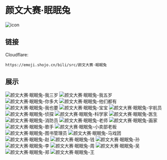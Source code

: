# 颜文大赛·眠眠兔
![icon](https://emoji.shojo.cn/bili/src/颜文大赛·眠眠兔/icon.png)
## 链接
Cloudflare:
```
https://emoji.shojo.cn/bili/src/颜文大赛·眠眠兔
```
## 展示
![颜文大赛·眠眠兔-我三岁](https://emoji.shojo.cn/bili/src/颜文大赛·眠眠兔/颜文大赛·眠眠兔-我三岁.png)
![颜文大赛·眠眠兔-我五岁](https://emoji.shojo.cn/bili/src/颜文大赛·眠眠兔/颜文大赛·眠眠兔-我五岁.png)
![颜文大赛·眠眠兔-你多大](https://emoji.shojo.cn/bili/src/颜文大赛·眠眠兔/颜文大赛·眠眠兔-你多大.png)
![颜文大赛·眠眠兔-他们都有](https://emoji.shojo.cn/bili/src/颜文大赛·眠眠兔/颜文大赛·眠眠兔-他们都有.png)
![颜文大赛·眠眠兔-我也要](https://emoji.shojo.cn/bili/src/颜文大赛·眠眠兔/颜文大赛·眠眠兔-我也要.png)
![颜文大赛·眠眠兔-宝宝](https://emoji.shojo.cn/bili/src/颜文大赛·眠眠兔/颜文大赛·眠眠兔-宝宝.png)
![颜文大赛·眠眠兔-宇航员](https://emoji.shojo.cn/bili/src/颜文大赛·眠眠兔/颜文大赛·眠眠兔-宇航员.png)
![颜文大赛·眠眠兔-侦探](https://emoji.shojo.cn/bili/src/颜文大赛·眠眠兔/颜文大赛·眠眠兔-侦探.png)
![颜文大赛·眠眠兔-科学家](https://emoji.shojo.cn/bili/src/颜文大赛·眠眠兔/颜文大赛·眠眠兔-科学家.png)
![颜文大赛·眠眠兔-医生](https://emoji.shojo.cn/bili/src/颜文大赛·眠眠兔/颜文大赛·眠眠兔-医生.png)
![颜文大赛·眠眠兔-消防员](https://emoji.shojo.cn/bili/src/颜文大赛·眠眠兔/颜文大赛·眠眠兔-消防员.png)
![颜文大赛·眠眠兔-老师](https://emoji.shojo.cn/bili/src/颜文大赛·眠眠兔/颜文大赛·眠眠兔-老师.png)
![颜文大赛·眠眠兔-画家](https://emoji.shojo.cn/bili/src/颜文大赛·眠眠兔/颜文大赛·眠眠兔-画家.png)
![颜文大赛·眠眠兔-歌手](https://emoji.shojo.cn/bili/src/颜文大赛·眠眠兔/颜文大赛·眠眠兔-歌手.png)
![颜文大赛·眠眠兔-小卖部老板](https://emoji.shojo.cn/bili/src/颜文大赛·眠眠兔/颜文大赛·眠眠兔-小卖部老板.png)
![颜文大赛·眠眠兔-图书管理员](https://emoji.shojo.cn/bili/src/颜文大赛·眠眠兔/颜文大赛·眠眠兔-图书管理员.png)
![颜文大赛·眠眠兔-马戏团](https://emoji.shojo.cn/bili/src/颜文大赛·眠眠兔/颜文大赛·眠眠兔-马戏团.png)
![颜文大赛·眠眠兔-赵](https://emoji.shojo.cn/bili/src/颜文大赛·眠眠兔/颜文大赛·眠眠兔-赵.png)
![颜文大赛·眠眠兔-钱](https://emoji.shojo.cn/bili/src/颜文大赛·眠眠兔/颜文大赛·眠眠兔-钱.png)
![颜文大赛·眠眠兔-孙](https://emoji.shojo.cn/bili/src/颜文大赛·眠眠兔/颜文大赛·眠眠兔-孙.png)
![颜文大赛·眠眠兔-李](https://emoji.shojo.cn/bili/src/颜文大赛·眠眠兔/颜文大赛·眠眠兔-李.png)
![颜文大赛·眠眠兔-周](https://emoji.shojo.cn/bili/src/颜文大赛·眠眠兔/颜文大赛·眠眠兔-周.png)
![颜文大赛·眠眠兔-吴](https://emoji.shojo.cn/bili/src/颜文大赛·眠眠兔/颜文大赛·眠眠兔-吴.png)
![颜文大赛·眠眠兔-郑](https://emoji.shojo.cn/bili/src/颜文大赛·眠眠兔/颜文大赛·眠眠兔-郑.png)
![颜文大赛·眠眠兔-王](https://emoji.shojo.cn/bili/src/颜文大赛·眠眠兔/颜文大赛·眠眠兔-王.png)
